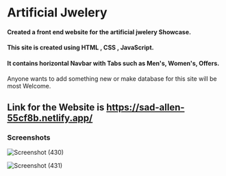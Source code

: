 # Artificial Jwelery
#### Created a front end website for the artificial jwelery Showcase.
#### This site is created using **HTML** , **CSS** , **JavaScript**.
#### It contains horizontal Navbar with Tabs such as Men's, Women's, Offers.
Anyone wants to add something new or make database for this site will be most Welcome.
## Link for the Website is https://sad-allen-55cf8b.netlify.app/

### Screenshots
![Screenshot (430)](https://user-images.githubusercontent.com/69029121/106635491-e7087600-65a6-11eb-93e7-748aa4a34fc7.png)

![Screenshot (431)](https://user-images.githubusercontent.com/69029121/106636151-a4936900-65a7-11eb-9455-ab14eebf151d.png)
